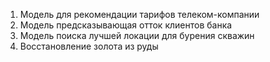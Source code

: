 1. Модель для рекомендации тарифов телеком-компании
2. Модель предсказывающая отток клиентов банка
3. Модель поиска лучшей локации для бурения скважин
4. Восстановление золота из руды
